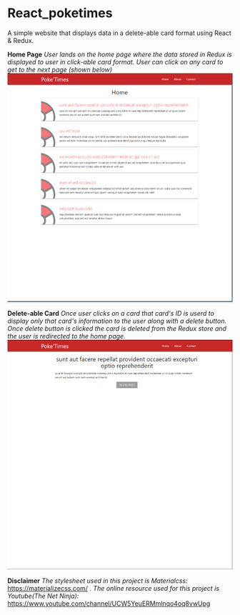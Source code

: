 # React_poketimes
A simple website that displays data in a delete-able card format using React & Redux.

**Home Page**
*User lands on the home page where the data stored in Redux is displayed to user in click-able card format. User can click on any card to get to the next page (shown below)*
![](https://github.com/kunknown/React_poketimes/blob/master/public/README%20content/home_page.PNG)

**Delete-able Card**
*Once user clicks on a card that card's ID is userd to display only that card's information to the user along with a delete button. Once delete button is clicked the card is deleted from the Redux store and the user is redirected to the home page.*
![](https://github.com/kunknown/React_poketimes/blob/master/public/README%20content/single_card.PNG)

**Disclaimer**
*The stylesheet used in this project is Materialcss:* https://materializecss.com/ .
*The online resource used for this project is Youtube(The Net Ninja):* https://www.youtube.com/channel/UCW5YeuERMmlnqo4oq8vwUpg
